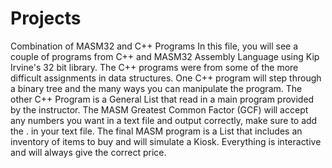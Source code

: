 # Projects
Combination of MASM32 and C++ Programs
In this file, you will see a couple of programs from C++ and MASM32 Assembly Language using Kip Irvine's 32 bit library. 
The C++ programs were from some of the more difficult assignments in data structures. 
One C++ program will step through a binary tree and the many ways you can manipulate the program.
The other C++ Program is a General List that read in a main program provided by the instructor.
The MASM Greatest Common Factor (GCF) will accept any numbers you want in a text file and output correctly, make sure to add the . in your text file.
The final MASM program is a List that includes an inventory of items to buy and will simulate a Kiosk. Everything is interactive and will always give the correct price.
